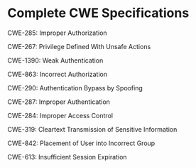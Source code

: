 

# Complete CWE Specifications

CWE-285: Improper Authorization

CWE-267: Privilege Defined With Unsafe Actions

CWE-1390: Weak Authentication

CWE-863: Incorrect Authorization

CWE-290: Authentication Bypass by Spoofing

CWE-287: Improper Authentication

CWE-284: Improper Access Control

CWE-319: Cleartext Transmission of Sensitive Information

CWE-842: Placement of User into Incorrect Group

CWE-613: Insufficient Session Expiration